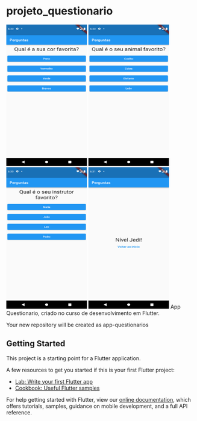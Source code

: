 # projeto_questionario


<img src="img/print1.png" width="214" height="376" />
<img src="img/print2.png" width="214" height="376" />
<img src="img/print3.png" width="214" height="376" />
<img src="img/print4.png" width="214" height="376" />
App Questionario, criado no curso de desenvolvimento em Flutter.

Your new repository will be created as app-questionarios
## Getting Started

This project is a starting point for a Flutter application.

A few resources to get you started if this is your first Flutter project:

- [Lab: Write your first Flutter app](https://flutter.dev/docs/get-started/codelab)
- [Cookbook: Useful Flutter samples](https://flutter.dev/docs/cookbook)

For help getting started with Flutter, view our
[online documentation](https://flutter.dev/docs), which offers tutorials,
samples, guidance on mobile development, and a full API reference.

